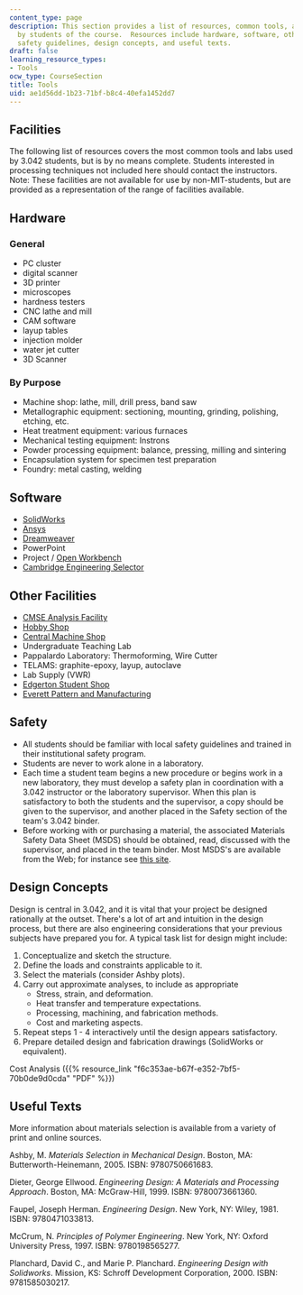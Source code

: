 ```yaml
---
content_type: page
description: This section provides a list of resources, common tools, and labs used
  by students of the course.  Resources include hardware, software, other facilities,
  safety guidelines, design concepts, and useful texts.
draft: false
learning_resource_types:
- Tools
ocw_type: CourseSection
title: Tools
uid: ae1d56dd-1b23-71bf-b8c4-40efa1452dd7
---
```

## Facilities

The following list of resources covers the most common tools and labs used by 3.042 students, but is by no means complete. Students interested in processing techniques not included here should contact the instructors. Note: These facilities are not available for use by non-MIT-students, but are provided as a representation of the range of facilities available.

## Hardware

### General

- PC cluster
- digital scanner
- 3D printer
- microscopes
- hardness testers
- CNC lathe and mill
- CAM software
- layup tables
- injection molder
- water jet cutter
- 3D Scanner

### By Purpose

- Machine shop: lathe, mill, drill press, band saw
- Metallographic equipment: sectioning, mounting, grinding, polishing, etching, etc.
- Heat treatment equipment: various furnaces
- Mechanical testing equipment: Instrons
- Powder processing equipment: balance, pressing, milling and sintering
- Encapsulation system for specimen test preparation
- Foundry: metal casting, welding

## Software

- [SolidWorks](http://www.solidworks.com/)
- [Ansys](http://www.ansys.com/)
- [Dreamweaver](http://www.adobe.com/products/dreamweaver/)
- PowerPoint
- Project / [Open Workbench](http://sourceforge.net/projects/openproj/)
- [Cambridge Engineering Selector](http://www.grantadesign.com/products/ces/)

## Other Facilities

- [CMSE Analysis Facility](http://web.mit.edu/cmse/facilities/analysis.html)
- [Hobby Shop](https://studentlife.mit.edu/campus-communities/hobby-shop/)
- [Central Machine Shop](http://web.mit.edu/cmshop/)
- Undergraduate Teaching Lab
- Pappalardo Laboratory: Thermoforming, Wire Cutter
- TELAMS: graphite-epoxy, layup, autoclave
- Lab Supply (VWR)
- [Edgerton Student Shop](http://web.mit.edu/Edgerton/www/Shop.html)
- [Everett Pattern and Manufacturing](http://www.merchantcircle.com/business/Everett.Pattern.And.Manufacturing.Inc.978-777-4575)

## Safety

- All students should be familiar with local safety guidelines and trained in their institutional safety program.
- Students are never to work alone in a laboratory.
- Each time a student team begins a new procedure or begins work in a new laboratory, they must develop a safety plan in coordination with a 3.042 instructor or the laboratory supervisor. When this plan is satisfactory to both the students and the supervisor, a copy should be given to the supervisor, and another placed in the Safety section of the team's 3.042 binder.
- Before working with or purchasing a material, the associated Materials Safety Data Sheet (MSDS) should be obtained, read, discussed with the supervisor, and placed in the team binder. Most MSDS's are available from the Web; for instance see [this site](http://www.ilpi.com/msds/).

## Design Concepts

Design is central in 3.042, and it is vital that your project be designed rationally at the outset. There's a lot of art and intuition in the design process, but there are also engineering considerations that your previous subjects have prepared you for. A typical task list for design might include:

1. Conceptualize and sketch the structure.
2. Define the loads and constraints applicable to it.
3. Select the materials (consider Ashby plots).
4. Carry out approximate analyses, to include as appropriate
    - Stress, strain, and deformation.
    - Heat transfer and temperature expectations.
    - Processing, machining, and fabrication methods.
    - Cost and marketing aspects.
5. Repeat steps 1 - 4 interactively until the design appears satisfactory.
6. Prepare detailed design and fabrication drawings (SolidWorks or equivalent).

Cost Analysis ({{% resource_link "f6c353ae-b67f-e352-7bf5-70b0de9d0cda" "PDF" %}})

## Useful Texts

More information about materials selection is available from a variety of print and online sources.

Ashby, M. *Materials Selection in Mechanical Design*. Boston, MA: Butterworth-Heinemann, 2005. ISBN: 9780750661683.

Dieter, George Ellwood. *Engineering Design: A Materials and Processing Approach*. Boston, MA: McGraw-Hill, 1999. ISBN: 9780073661360.

Faupel, Joseph Herman. *Engineering Design*. New York, NY: Wiley, 1981. ISBN: 9780471033813.

McCrum, N. *Principles of Polymer Engineering*. New York, NY: Oxford University Press, 1997. ISBN: 9780198565277.

Planchard, David C., and Marie P. Planchard. *Engineering Design with Solidworks*. Mission, KS: Schroff Development Corporation, 2000. ISBN: 9781585030217.